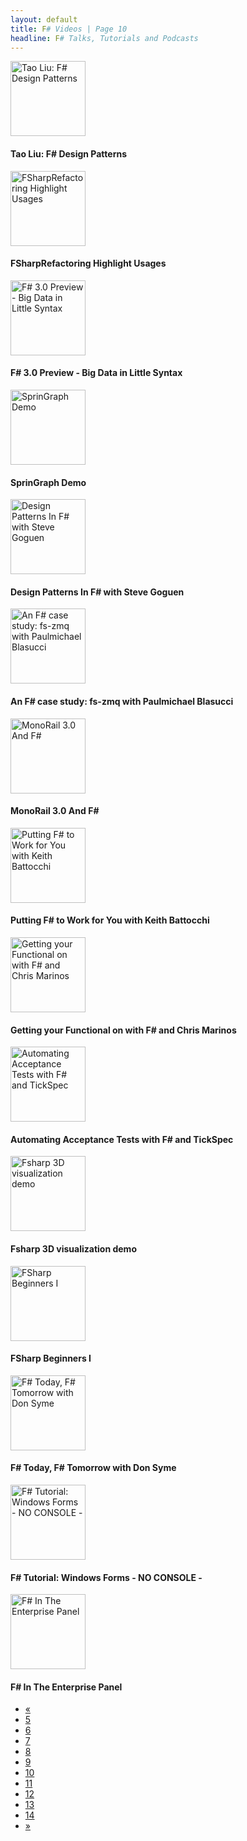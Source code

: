 ```yaml
---
layout: default
title: F# Videos | Page 10
headline: F# Talks, Tutorials and Podcasts
---
```


<div>
  <div class="row">
    <div class="col-md-4">
      <div style="border: none;">
        <a href="http://channel9.msdn.com/posts/Tao-Liu-F-Design-Patterns" class="thumbnail" target="_blank">
          <img src="http://mschnlnine.vo.llnwd.net/d1/Dev/App_Themes/C9/images/avatars/c9classic/default.gif" alt="Tao Liu: F# Design Patterns" style="height: 120px;" />
        </a>
        <div class="caption">
          <h4>Tao Liu: F# Design Patterns</h4>
        </div>
      </div>
    </div>
    <div class="col-md-4">
      <div style="border: none;">
        <a href="http://vimeo.com/18517106" class="thumbnail" target="_blank">
          <img src="http://b.vimeocdn.com/ts/116/520/116520141_295.jpg" alt="FSharpRefactoring Highlight Usages" style="height: 120px;" />
        </a>
        <div class="caption">
          <h4>FSharpRefactoring Highlight Usages</h4>
        </div>
      </div>
    </div>
    <div class="col-md-4">
      <div style="border: none;">
        <a href="http://vimeo.com/30961156" class="thumbnail" target="_blank">
          <img src="http://b.vimeocdn.com/ts/208/308/208308090_295.jpg" alt="F# 3.0 Preview - Big Data in Little Syntax" style="height: 120px;" />
        </a>
        <div class="caption">
          <h4>F# 3.0 Preview - Big Data in Little Syntax</h4>
        </div>
      </div>
    </div>
  </div>
  <div class="row">
    <div class="col-md-4">
      <div style="border: none;">
        <a href="http://vimeo.com/22416078" class="thumbnail" target="_blank">
          <img src="http://b.vimeocdn.com/ts/144/858/144858161_295.jpg" alt="SprinGraph Demo" style="height: 120px;" />
        </a>
        <div class="caption">
          <h4>SprinGraph Demo</h4>
        </div>
      </div>
    </div>
    <div class="col-md-4">
      <div style="border: none;">
        <a href="http://vimeo.com/28805698" class="thumbnail" target="_blank">
          <img src="http://b.vimeocdn.com/ts/192/447/192447644_295.jpg" alt="Design Patterns In F# with Steve Goguen" style="height: 120px;" />
        </a>
        <div class="caption">
          <h4>Design Patterns In F# with Steve Goguen</h4>
        </div>
      </div>
    </div>
    <div class="col-md-4">
      <div style="border: none;">
        <a href="http://vimeo.com/28803344" class="thumbnail" target="_blank">
          <img src="http://b.vimeocdn.com/ts/192/429/192429066_295.jpg" alt="An F# case study: fs-zmq with Paulmichael Blasucci" style="height: 120px;" />
        </a>
        <div class="caption">
          <h4>An F# case study: fs-zmq with Paulmichael Blasucci</h4>
        </div>
      </div>
    </div>
  </div>
  <div class="row">
    <div class="col-md-4">
      <div style="border: none;">
        <a href="http://vimeo.com/46710752" class="thumbnail" target="_blank">
          <img src="http://b.vimeocdn.com/ts/325/387/325387120_295.jpg" alt="MonoRail 3.0 And F#" style="height: 120px;" />
        </a>
        <div class="caption">
          <h4>MonoRail 3.0 And F#</h4>
        </div>
      </div>
    </div>
    <div class="col-md-4">
      <div style="border: none;">
        <a href="http://vimeo.com/26696135" class="thumbnail" target="_blank">
          <img src="http://b.vimeocdn.com/ts/176/563/176563639_295.jpg" alt="Putting F# to Work for You with Keith Battocchi" style="height: 120px;" />
        </a>
        <div class="caption">
          <h4>Putting F# to Work for You with Keith Battocchi</h4>
        </div>
      </div>
    </div>
    <div class="col-md-4">
      <div style="border: none;">
        <a href="http://vimeo.com/25266066" class="thumbnail" target="_blank">
          <img src="http://b.vimeocdn.com/ts/166/249/166249180_295.jpg" alt="Getting your Functional on with F# and Chris Marinos" style="height: 120px;" />
        </a>
        <div class="caption">
          <h4>Getting your Functional on with F# and Chris Marinos</h4>
        </div>
      </div>
    </div>
  </div>
  <div class="row">
    <div class="col-md-4">
      <div style="border: none;">
        <a href="http://vimeo.com/46302713" class="thumbnail" target="_blank">
          <img src="http://b.vimeocdn.com/ts/322/381/322381694_295.jpg" alt="Automating Acceptance Tests with F# and TickSpec" style="height: 120px;" />
        </a>
        <div class="caption">
          <h4>Automating Acceptance Tests with F# and TickSpec</h4>
        </div>
      </div>
    </div>
    <div class="col-md-4">
      <div style="border: none;">
        <a href="http://www.youtube.com/watch?v=5PdYmhS48NE" class="thumbnail" target="_blank">
          <img src="http://i2.ytimg.com/vi/5PdYmhS48NE/mqdefault.jpg" alt="Fsharp 3D visualization demo" style="height: 120px;" />
        </a>
        <div class="caption">
          <h4>Fsharp 3D visualization demo</h4>
        </div>
      </div>
    </div>
    <div class="col-md-4">
      <div style="border: none;">
        <a href="http://www.youtube.com/watch?v=rZ2AXFhnfoM" class="thumbnail" target="_blank">
          <img src="http://i3.ytimg.com/vi/rZ2AXFhnfoM/mqdefault.jpg" alt="FSharp Beginners I" style="height: 120px;" />
        </a>
        <div class="caption">
          <h4>FSharp Beginners I</h4>
        </div>
      </div>
    </div>
  </div>
  <div class="row">
    <div class="col-md-4">
      <div style="border: none;">
        <a href="http://vimeo.com/25278085" class="thumbnail" target="_blank">
          <img src="http://b.vimeocdn.com/ts/166/343/166343763_295.jpg" alt="F# Today, F# Tomorrow with Don Syme" style="height: 120px;" />
        </a>
        <div class="caption">
          <h4>F# Today, F# Tomorrow with Don Syme</h4>
        </div>
      </div>
    </div>
    <div class="col-md-4">
      <div style="border: none;">
        <a href="http://www.youtube.com/watch?v=4YO7HD-UJPw" class="thumbnail" target="_blank">
          <img src="http://i1.ytimg.com/vi/4YO7HD-UJPw/mqdefault.jpg" alt="F# Tutorial: Windows Forms - NO CONSOLE -" style="height: 120px;" />
        </a>
        <div class="caption">
          <h4>F# Tutorial: Windows Forms - NO CONSOLE -</h4>
        </div>
      </div>
    </div>
    <div class="col-md-4">
      <div style="border: none;">
        <a href="http://vimeo.com/46300386" class="thumbnail" target="_blank">
          <img src="http://b.vimeocdn.com/ts/322/363/322363849_295.jpg" alt="F# In The Enterprise Panel" style="height: 120px;" />
        </a>
        <div class="caption">
          <h4>F# In The Enterprise Panel</h4>
        </div>
      </div>
    </div>
  </div>
  <ul class="pagination">
    <li>
      <a href="9">«</a>
    </li>
    <li>
      <a href="5">5</a>
    </li>
    <li>
      <a href="6">6</a>
    </li>
    <li>
      <a href="7">7</a>
    </li>
    <li>
      <a href="8">8</a>
    </li>
    <li>
      <a href="9">9</a>
    </li>
    <li class="active">
      <a href="10">10</a>
    </li>
    <li>
      <a href="11">11</a>
    </li>
    <li>
      <a href="12">12</a>
    </li>
    <li>
      <a href="13">13</a>
    </li>
    <li>
      <a href="14">14</a>
    </li>
    <li>
      <a href="11">»</a>
    </li>
  </ul>
</div>
